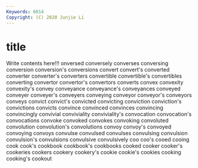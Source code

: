 ```yaml
---
Keywords: 6014
Copyright: (C) 2020 Junjie Li
---
```


# title

Write contents here!!!
onversed 
conversely 
converses 
conversing 
conversion
conversion's 
conversions 
convert 
convert's 
converted 
converter 
converter's 
converters 
convertible 
convertible's
convertibles 
converting 
convertor 
convertor's 
convertors 
converts 
convex 
convexity 
convexity's 
convey
conveyance 
conveyance's 
conveyances 
conveyed 
conveyer 
conveyer's 
conveyers 
conveying 
conveyor 
conveyor's
conveyors 
conveys 
convict 
convict's 
convicted 
convicting 
conviction 
conviction's 
convictions 
convicts
convince 
convinced 
convinces 
convincing 
convincingly 
convivial 
conviviality 
conviviality's 
convocation 
convocation's
convocations 
convoke 
convoked 
convokes 
convoking 
convoluted 
convolution 
convolution's 
convolutions 
convoy
convoy's 
convoyed 
convoying 
convoys 
convulse 
convulsed 
convulses 
convulsing 
convulsion 
convulsion's
convulsions 
convulsive 
convulsively 
coo 
coo's 
cooed 
cooing 
cook 
cook's 
cookbook
cookbook's 
cookbooks 
cooked 
cooker 
cooker's 
cookeries 
cookers 
cookery 
cookery's 
cookie
cookie's 
cookies 
cooking 
cooking's 
cookout 

